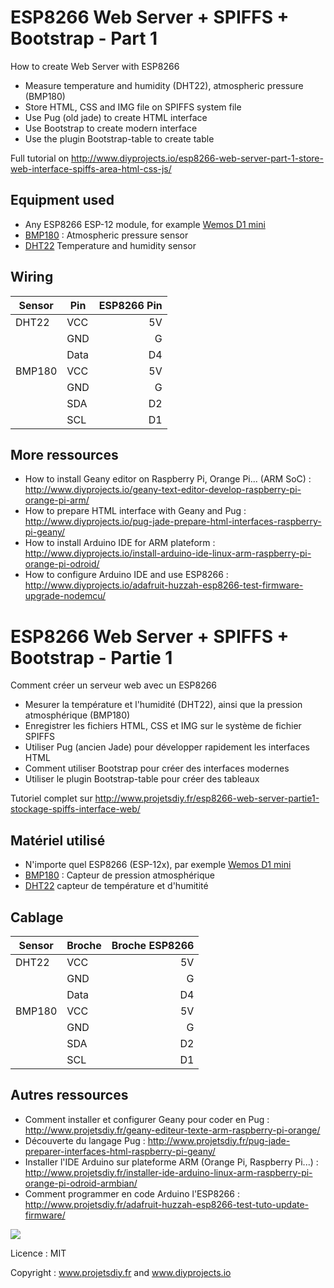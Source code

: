 # ESP8266 Web Server + SPIFFS + Bootstrap - Part 1
How to create Web Server with ESP8266 
* Measure temperature and humidity (DHT22), atmospheric pressure (BMP180)
* Store HTML, CSS and IMG file on SPIFFS system file
* Use Pug (old jade) to create HTML interface
* Use Bootstrap to create modern interface
* Use the plugin Bootstrap-table to create table

Full tutorial on http://www.diyprojects.io/esp8266-web-server-part-1-store-web-interface-spiffs-area-html-css-js/

## Equipment used
* Any ESP8266 ESP-12 module, for example <a href="http://www.banggood.com/search/esp8266-nodemcu/0-0-0-1-3-45-0-price-0-0_p-1.html?sortType=asc?p=RA18043558422201601Y" target="_blank" rel="nofollow" data-mce-href="http://www.banggood.com/search/esp8266-nodemcu/0-0-0-1-3-45-0-price-0-0_p-1.html?sortType=asc?p=RA18043558422201601Y">Wemos D1 mini</a>
* <a href="http://s.click.aliexpress.com/e/eM72zRrbE" target="_blank" rel="nofollow" data-mce-href="http://s.click.aliexpress.com/e/eM72zRrbE">BMP180</a> : Atmospheric pressure sensor
* <a href="http://s.click.aliexpress.com/e/BeYvjyfim" target="_blank" rel="nofollow" data-mce-href="http://s.click.aliexpress.com/e/BeYvjyfim">DHT22</a> Temperature and humidity sensor

## Wiring
|Sensor |Pin |ESP8266 Pin|
|-------|----|----------:|
|DHT22  |VCC |5V         |
|       |GND |G          |
|       |Data|D4         |
|BMP180 |VCC |5V         |
|       |GND |G          |
|       |SDA |D2         |
|       |SCL |D1         |

## More ressources
* How to install Geany editor on Raspberry Pi, Orange Pi... (ARM SoC) : http://www.diyprojects.io/geany-text-editor-develop-raspberry-pi-orange-pi-arm/
* How to prepare HTML interface with Geany and Pug : http://www.diyprojects.io/pug-jade-prepare-html-interfaces-raspberry-pi-geany/
* How to install Arduino IDE for ARM plateform : http://www.diyprojects.io/install-arduino-ide-linux-arm-raspberry-pi-orange-pi-odroid/
* How to configure Arduino IDE and use ESP8266 : http://www.diyprojects.io/adafruit-huzzah-esp8266-test-firmware-upgrade-nodemcu/

# ESP8266 Web Server + SPIFFS + Bootstrap - Partie 1
Comment créer un serveur web avec un ESP8266
* Mesurer la température et l'humidité (DHT22), ainsi que la pression atmosphérique (BMP180)
* Enregistrer les fichiers HTML, CSS et IMG sur le système de fichier SPIFFS
* Utiliser Pug (ancien Jade) pour développer rapidement les interfaces HTML
* Comment utiliser Bootstrap pour créer des interfaces modernes
* Utiliser le plugin Bootstrap-table pour créer des tableaux

Tutoriel complet sur http://www.projetsdiy.fr/esp8266-web-server-partie1-stockage-spiffs-interface-web/

## Matériel utilisé
* N'importe quel ESP8266 (ESP-12x), par exemple <a href="http://www.banggood.com/search/esp8266-nodemcu/0-0-0-1-3-45-0-price-0-0_p-1.html?sortType=asc?p=RA18043558422201601Y" target="_blank" rel="nofollow" data-mce-href="http://www.banggood.com/search/esp8266-nodemcu/0-0-0-1-3-45-0-price-0-0_p-1.html?sortType=asc?p=RA18043558422201601Y">Wemos D1 mini</a>
* <a href="http://s.click.aliexpress.com/e/eM72zRrbE" target="_blank" rel="nofollow" data-mce-href="http://s.click.aliexpress.com/e/eM72zRrbE">BMP180</a> : Capteur de pression atmosphérique
* <a href="http://s.click.aliexpress.com/e/BeYvjyfim" target="_blank" rel="nofollow" data-mce-href="http://s.click.aliexpress.com/e/BeYvjyfim">DHT22</a> capteur de température et d'humitité

## Cablage
|Sensor |Broche |Broche ESP8266|
|-------|-------|-------------:|
|DHT22  |VCC    |5V            |
|       |GND    |G             |
|       |Data   |D4            |
|BMP180 |VCC    |5V            |
|       |GND    |G             |
|       |SDA    |D2            |
|       |SCL    |D1            |

## Autres ressources
* Comment installer et configurer Geany pour coder en Pug : http://www.projetsdiy.fr/geany-editeur-texte-arm-raspberry-pi-orange/
* Découverte du langage Pug : http://www.projetsdiy.fr/pug-jade-preparer-interfaces-html-raspberry-pi-geany/
* Installer l'IDE Arduino sur plateforme ARM (Orange Pi, Raspberry Pi...) : http://www.projetsdiy.fr/installer-ide-arduino-linux-arm-raspberry-pi-orange-pi-odroid-armbian/
* Comment programmer en code Arduino l'ESP8266 : http://www.projetsdiy.fr/adafruit-huzzah-esp8266-test-tuto-update-firmware/


<img align="center" src="https://github.com/projetsdiy/ESP8266-Webserver-Tutorials/blob/master/Tuto1_DHT22WebserverESP8266_SPIFFS/esp8266-spiffs-wemos-d1-mini-web-server-bootstrap-dht22-bmp180.png" style="max-width:100%;">

Licence : MIT

Copyright : www.projetsdiy.fr and www.diyprojects.io
